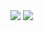 <img src="https://github-readme-stats-omega-rosy.vercel.app/api?username=msdsm&count_private=true&show_icons=true" />
<img src="https://github-readme-stats-omega-rosy.vercel.app/api/top-langs/?username=msdsm&layout=compact&size_weight=0.2&count_weight=0.5&langs_count=14" />
